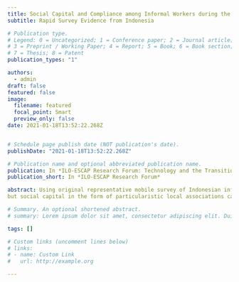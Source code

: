 ```yaml
---
title: Social Capital and Compliance among Informal Workers during the Covid-19 Crisis
subtitle: Rapid Survey Evidence from Indonesia

# Publication type.
# Legend: 0 = Uncategorized; 1 = Conference paper; 2 = Journal article;
# 3 = Preprint / Working Paper; 4 = Report; 5 = Book; 6 = Book section;
# 7 = Thesis; 8 = Patent
publication_types: "1"

authors:
  - admin
draft: false
featured: false
image:
  filename: featured
  focal_point: Smart
  preview_only: false
date: 2021-01-18T13:52:22.268Z


# Schedule page publish date (NOT publication's date).
publishDate: "2021-01-18T13:52:22.268Z"

# Publication name and optional abbreviated publication name.
publication: In *ILO-ESCAP Research Forum: Technology and the Transition from Informal to Formal Economy*
publication_short: In *ILO-ESCAP Research Forum*

abstract: Using original representative mobile survey of Indonesian informal workers, I show that informal workers generally have lower support for strict public health policies,
but social capital in the form of particularistic local associations can increase policy acceptance. Using survey experiment, I also show that voluntary compliance rises significantly when information is communicated via such associations, while direct digital messaging from the government is met with skepticism. The results apply across informal workers in traditional sectors as well as those in jobs affected by emerging digital platforms.

# Summary. An optional shortened abstract.
# summary: Lorem ipsum dolor sit amet, consectetur adipiscing elit. Duis posuere tellus ac convallis placerat. Proin tincidunt magna sed ex sollicitudin condimentum.

tags: []

# Custom links (uncomment lines below)
# links:
# - name: Custom Link
#   url: http://example.org

---
```


